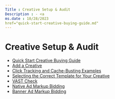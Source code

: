 ```yaml
---
Title : Creative Setup & Audit
Description : - <a
ms.date : 10/28/2023
href="quick-start-creative-buying-guide.md"
---
```



# Creative Setup & Audit





- <a
  href="quick-start-creative-buying-guide.md"
  class="xref" target="_blank">Quick Start Creative Buying Guide</a>
- <a
  href="add-a-creative.md"
  class="xref" target="_blank">Add a Creative</a>
- <a
  href="click-tracking-and-cache-busting-examples.md"
  class="xref" target="_blank">Click Tracking and Cache-Busting
  Examples</a>
- <a
  href="selecting-the-correct-template-for-your-creative.md"
  class="xref" target="_blank">Selecting the Correct Template for Your
  Creative</a>
- <a
  href="vast-check.md"
  class="xref" target="_blank">VAST Check</a>
- <a
  href="native-ad-markup-bidding.md"
  class="xref" target="_blank">Native Ad Markup Bidding</a>
- <a
  href="banner-ad-markup-bidding.md"
  class="xref" target="_blank">Banner Ad Markup Bidding</a>






